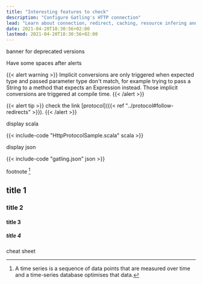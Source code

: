 ```yaml
---
title: "Interesting features to check"
description: "Configure Gatling's HTTP connection"
lead: "Learn about connection, redirect, caching, resource infering and dns resolution"
date: 2021-04-20T18:30:56+02:00
lastmod: 2021-04-20T18:30:56+02:00
---
```


banner for deprecated versions

Have some spaces after alerts


{{< alert warning >}}
Implicit conversions are only triggered when expected type and passed parameter type don't match, for example trying to pass a String to a method that expects an Expression instead.
Those implicit conversions are triggered at compile time.
{{< /alert >}}

{{< alert tip >}}
check the link [protocol]({{< ref "../protocol#follow-redirects" >}}).
{{< /alert >}}

display scala

{{< include-code "HttpProtocolSample.scala" scala >}}


display json

{{< include-code "gatling.json" json >}}


footnote [^1]

[^1]: A time series is a sequence of data points that are measured over time and a time-series database optimises that data.


## title 1

### title 2

#### title 3

##### title 4

cheat sheet
